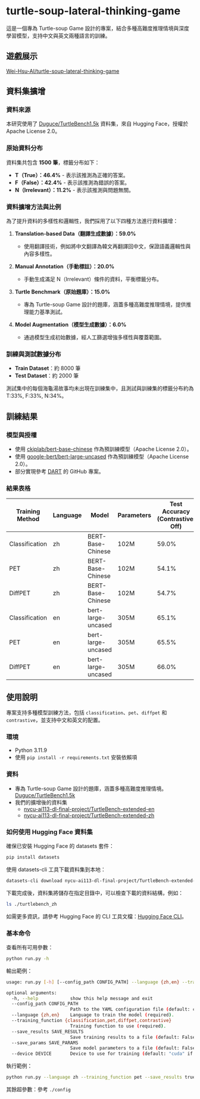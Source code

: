 # turtle-soup-lateral-thinking-game

這是一個專為 Turtle-soup Game 設計的專案，結合多種高難度推理情境與深度學習模型，支持中文與英文兩種語言的訓練。

## 遊戲展示

[Wei-Hsu-AI/turtle-soup-lateral-thinking-game](https://huggingface.co/spaces/Wei-Hsu-AI/turtle-soup-lateral-thinking-game)

## 資料集擴增

### 資料來源

本研究使用了 [Duguce/TurtleBench1.5k](https://huggingface.co/datasets/Duguce/TurtleBench1.5k) 資料集，來自 Hugging Face，授權於 Apache License 2.0。

### 原始資料分布

資料集共包含 **1500 筆**，標籤分布如下：

-   **T（True）：46.4%** - 表示該推測為正確的答案。
-   **F（False）：42.4%** - 表示該推測為錯誤的答案。
-   **N（Irrelevant）：11.2%** - 表示該推測與問題無關。

### 資料擴增方法與比例

為了提升資料的多樣性和邏輯性，我們採用了以下四種方法進行資料擴增：

1. **Translation-based Data（翻譯生成數據）：59.0%**

    - 使用翻譯技術，例如將中文翻譯為韓文再翻譯回中文，保證語義邏輯性與內容多樣性。

2. **Manual Annotation（手動標註）：20.0%**

    - 手動生成滿足 N（Irrelevant）條件的資料，平衡標籤分布。

3. **Turtle Benchmark（原始題庫）：15.0%**

    - 專為 Turtle-soup Game 設計的題庫，涵蓋多種高難度推理情境，提供推理能力基準測試。

4. **Model Augmentation（模型生成數據）：6.0%**
    - 通過模型生成初始數據，經人工篩選增強多樣性與覆蓋範圍。

### 訓練與測試數據分布

-   **Train Dataset**：約 8000 筆
-   **Test Dataset**：約 2000 筆

測試集中的每個海龜湯故事均未出現在訓練集中，且測試與訓練集的標籤分布約為T:33%, F:33%, N:34%。

## 訓練結果

### 模型與授權

-   使用 [ckiplab/bert-base-chinese](https://huggingface.co/ckiplab/bert-base-chinese) 作為預訓練模型（Apache License 2.0）。
-   使用 [google-bert/bert-large-uncased](https://huggingface.co/google-bert/bert-large-uncased) 作為預訓練模型（Apache License 2.0）。
-   部分實現參考 [DART](https://github.com/zjunlp/DART/tree/main) 的 GitHub 專案。

### 結果表格

| Training Method | Language | Model              | Parameters | Test Accuracy (Contrastive: Off) | Test Accuracy (Contrastive: On) |
| --------------- | -------- | ------------------ | ---------- | -------------------------------- | ------------------------------- |
| Classification  | zh       | BERT-Base-Chinese  | 102M       | 59.0%                            | 53.8%                           |
| PET             | zh       | BERT-Base-Chinese  | 102M       | 54.1%                            | 53.0%                           |
| DiffPET         | zh       | BERT-Base-Chinese  | 102M       | 54.7%                            | 50.3%                           |
| Classification  | en       | bert-large-uncased | 305M       | 65.1%                            | --                              |
| PET             | en       | bert-large-uncased | 305M       | 65.5%                            | --                              |
| DiffPET         | en       | bert-large-uncased | 305M       | 66.0%                            | --                              |

## 使用說明

專案支持多種模型訓練方法，包括 `classification`、`pet`、`diffpet` 和 `contrastive`，並支持中文和英文的配置。

### 環境

-   Python 3.11.9
-   使用 `pip install -r requirements.txt` 安裝依賴項

### 資料

-   專為 Turtle-soup Game 設計的題庫，涵蓋多種高難度推理情境。[Duguce/TurtleBench1.5k](https://huggingface.co/datasets/Duguce/TurtleBench1.5k)
-   我們的擴增後的資料集
    -   [nycu-ai113-dl-final-project/TurtleBench-extended-en](https://huggingface.co/datasets/nycu-ai113-dl-final-project/TurtleBench-extended-en)
    -   [nycu-ai113-dl-final-project/TurtleBench-extended-zh](https://huggingface.co/datasets/nycu-ai113-dl-final-project/TurtleBench-extended-zh)

### 如何使用 Hugging Face 資料集

確保已安裝 Hugging Face 的 datasets 套件：

```bash
pip install datasets
```

使用 datasets-cli 工具下載資料集到本地：

```bash
datasets-cli download nycu-ai113-dl-final-project/TurtleBench-extended-zh -d ./turtlebench_zh
```

下載完成後，資料集將儲存在指定目錄中，可以檢查下載的資料結構，例如：

```bash
ls ./turtlebench_zh
```

如需更多資訊，請參考 Hugging Face 的 CLI 工具文檔：[Hugging Face CLI](https://huggingface.co/docs/huggingface_hub/guides/cli)。

### 基本命令

查看所有可用參數：

```bash
python run.py -h
```

輸出範例：

```bash
usage: run.py [-h] [--config_path CONFIG_PATH] --language {zh,en} --training_function {classification,pet,diffpet,contrastive} [--save_results SAVE_RESULTS] [--save_params SAVE_PARAMS] [--device DEVICE]

optional arguments:
  -h, --help            show this help message and exit
  --config_path CONFIG_PATH
                        Path to the YAML configuration file (default: config/config_zh.yaml)
  --language {zh,en}    Language to train the model (required).
  --training_function {classification,pet,diffpet,contrastive}
                        Training function to use (required).
  --save_results SAVE_RESULTS
                        Save training results to a file (default: False).
  --save_params SAVE_PARAMS
                        Save model parameters to a file (default: False).
  --device DEVICE       Device to use for training (default: "cuda" if available, else "cpu").
```

執行範例：

```bash
python run.py --language zh --training_function pet --save_results true --save_params true
```

其餘超參數：參考 `./config`
